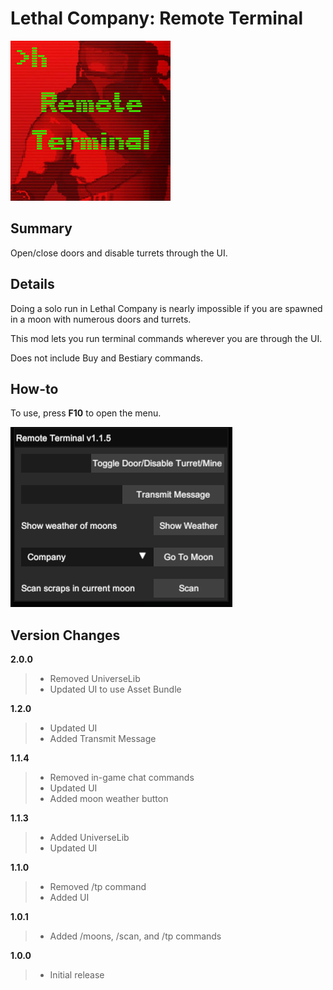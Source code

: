 # Lethal Company: Remote Terminal

![RemoteTerminal Icon](https://raw.githubusercontent.com/jjesuscastro/HesuLC/master/LCRemoteTerminal/icon.png "RemoteTerminal Icon")

## Summary

Open/close doors and disable turrets through the UI.

## Details

Doing a solo run in Lethal Company is nearly impossible if you are spawned in a moon with numerous doors and turrets.

This mod lets you run terminal commands wherever you are through the UI.

Does not include Buy and Bestiary commands.

## How-to

To use, press **F10** to open the menu.

![RemoteTerminal UI](https://raw.githubusercontent.com/jjesuscastro/HesuLC/master/LCRemoteTerminal/UI.png "RemoteTerminal UI")

## Version Changes
**2.0.0**
> - Removed UniverseLib
> - Updated UI to use Asset Bundle

**1.2.0**
> - Updated UI
> - Added Transmit Message

**1.1.4**
> - Removed in-game chat commands
> - Updated UI
> - Added moon weather button

**1.1.3**
> - Added UniverseLib
> - Updated UI

**1.1.0**
> - Removed /tp command
> - Added UI

**1.0.1**
> - Added /moons, /scan, and /tp commands

**1.0.0**
> - Initial release